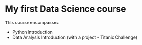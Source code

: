 # My first Data Science course

This course encompasses:

- Python Introduction
- Data Analysis Introduction (with a project - Titanic Challenge)
